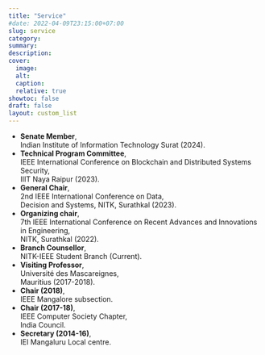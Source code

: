 ```yaml
---
title: "Service"
#date: 2022-04-09T23:15:00+07:00
slug: service
category:
summary:
description: 
cover:
  image:
  alt:
  caption: 
  relative: true
showtoc: false
draft: false
layout: custom_list
---
```

- **Senate Member**, \
 Indian Institute of Information Technology Surat (2024).
- **Technical Program Committee**, \
 IEEE International Conference on Blockchain and Distributed Systems Security,  \
 IIIT Naya Raipur (2023).
- **General Chair**,  \
 2nd IEEE International Conference on Data,   \
 Decision and Systems, NITK, Surathkal (2023).
- **Organizing chair**, \
 7th IEEE International Conference on Recent Advances and Innovations in Engineering,   \
 NITK, Surathkal (2022).  
- **Branch Counsellor**,  \
  NITK-IEEE Student Branch (Current).  
- **Visiting Professor**, \
 Université des Mascareignes,   \
 Mauritius (2017-2018).  
- **Chair (2018)**,   \
 IEEE Mangalore subsection.  
- **Chair (2017-18)**,  \
IEEE Computer Society Chapter,  \
 India Council.  
- **Secretary (2014-16)**,  \
  IEI Mangaluru Local centre.      
